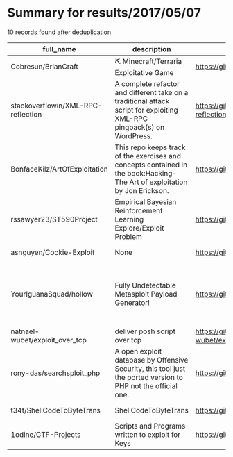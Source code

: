 
# Summary for results/2017/05/07
    
10 records found after deduplication

| full_name | description | html_url | matched_list | matched_count | pushed_at | size | stargazers_count | language | forks_count | vul_ids |
|------------------------------------|-----------------------------------------------------------------------------------------------------------------------------|-------------------------------------------------------|-----------------------------------------------------------------------------|-----------------|---------------------------|--------|--------------------|------------|---------------|-----------|
| Cobresun/BrianCraft | ⛏ Minecraft/Terraria Exploitative Game | https://github.com/Cobresun/BrianCraft | ['exploit'] | 1 | 2017-05-07 17:37:54+00:00 | 10129 | 3 | Python | 0 | [] |
| stackoverflowin/XML-RPC-reflection | A complete refactor and different take on a traditional attack script for exploiting XML-RPC pingback(s) on WordPress. | https://github.com/stackoverflowin/XML-RPC-reflection | ['exploit'] | 1 | 2017-05-07 06:43:39+00:00 | 11 | 29 | C | 6 | [] |
| BonfaceKilz/ArtOfExploitation | This repo keeps track of the exercises and concepts contained in the book:Hacking- The Art of exploitation by Jon Erickson. | https://github.com/BonfaceKilz/ArtOfExploitation | ['exploit'] | 1 | 2017-05-07 18:04:42+00:00 | 33 | 3 | C | 0 | [] |
| rssawyer23/ST590Project | Empirical Bayesian Reinforcement Learning Explore/Exploit Problem | https://github.com/rssawyer23/ST590Project | ['exploit'] | 1 | 2017-05-07 20:13:32+00:00 | 2741 | 0 | Python | 0 | [] |
| asnguyen/Cookie-Exploit | None | https://github.com/asnguyen/Cookie-Exploit | ['exploit'] | 1 | 2017-05-07 08:37:18+00:00 | 13 | 0 | Ruby | 0 | [] |
| YourIguanaSquad/hollow | Fully Undetectable Metasploit Payload Generator! | https://github.com/YourIguanaSquad/hollow | ['metasploit module OR metasploit payload', 'metasploit module OR payload'] | 2 | 2017-05-07 06:14:20+00:00 | 4 | 0 | Shell | 0 | [] |
| natnael-wubet/exploit_over_tcp | deliver posh script over tcp | https://github.com/natnael-wubet/exploit_over_tcp | ['exploit'] | 1 | 2017-05-07 12:23:23+00:00 | 217 | 0 | PowerShell | 0 | [] |
| rony-das/searchsploit_php | A open exploit database by Offensive Security, this tool just the ported version to PHP not the official one. | https://github.com/rony-das/searchsploit_php | ['exploit'] | 1 | 2017-05-07 14:05:54+00:00 | 1423 | 1 | PHP | 1 | [] |
| t34t/ShellCodeToByteTrans | ShellCodeToByteTrans | https://github.com/t34t/ShellCodeToByteTrans | ['shellcode'] | 1 | 2017-05-07 14:29:17+00:00 | 1 | 0 | Python | 0 | [] |
| 1odine/CTF-Projects | Scripts and Programs written to exploit for Keys | https://github.com/1odine/CTF-Projects | ['exploit'] | 1 | 2017-05-07 16:35:41+00:00 | 14 | 0 | | 0 | [] |
